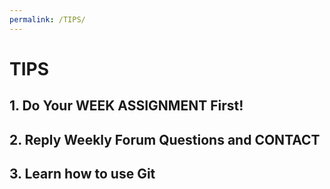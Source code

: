 ```yaml
---
permalink: /TIPS/
---
```

# TIPS

## 1. Do Your WEEK ASSIGNMENT First! 

## 2. Reply Weekly Forum Questions and CONTACT

## 3. Learn how to use Git